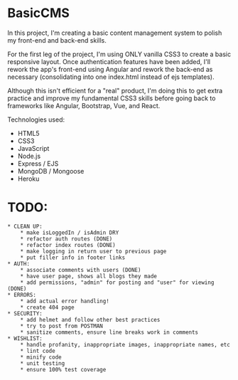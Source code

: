 # BasicCMS

In this project, I'm creating a basic content management system to polish my front-end and back-end skills.

For the first leg of the project, I'm using ONLY vanilla CSS3 to create a basic responsive layout. Once authentication features have been added, I'll rework the app's front-end using Angular and rework the back-end as necessary (consolidating into one index.html instead of ejs templates).

Although this isn't efficient for a "real" product, I'm doing this to get extra practice and improve my fundamental CSS3 skills before going back to frameworks like Angular, Bootstrap, Vue, and React.

Technologies used:
* HTML5
* CSS3
* JavaScript
* Node.js
* Express / EJS
* MongoDB / Mongoose
* Heroku

# TODO:
	* CLEAN UP:
		* make isLoggedIn / isAdmin DRY
		* refactor auth routes (DONE)
		* refactor index routes (DONE)
		* make logging in return user to previous page
		* put filler info in footer links
	* AUTH:
		* associate comments with users (DONE)
		* have user page, shows all blogs they made
		* add permissions, "admin" for posting and "user" for viewing (DONE)
	* ERRORS:
		* add actual error handling!
		* create 404 page
	* SECURITY:
		* add helmet and follow other best practices
		* try to post from POSTMAN
		* sanitize comments, ensure line breaks work in comments
	* WISHLIST:
		* handle profanity, inappropriate images, inappropriate names, etc
		* lint code
		* minify code
		* unit testing
		* ensure 100% test coverage